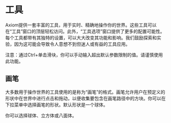 # 工具

Axiom提供一套丰富的工具，用于实时、精确地操作你的世界。这些工具可以在“工具”窗口的顶层轻松访问。此外，“工具选项”窗口提供了更多的配置可能性。每个工具都带有其独特的设置，可以大大改变其功能和影响。我们鼓励探索和实验，因为这可能会导致令人意想不到但迷人或有益的工具应用。

注意：通过Ctrl+单击滑块，你可以手动输入超出默认参数限制的值。请谨慎使用此功能。

## 画笔

大多数用于操作世界的工具使用的是称为“画笔”的格式。画笔允许用户在预定义的形状中在世界中进行点击和拖动，以便收集要包含在画笔路径中的方块。你可以在下拉菜单中选择画笔的形状。默认形状是一个球体。

你可以选择球体、立方体或八面体。